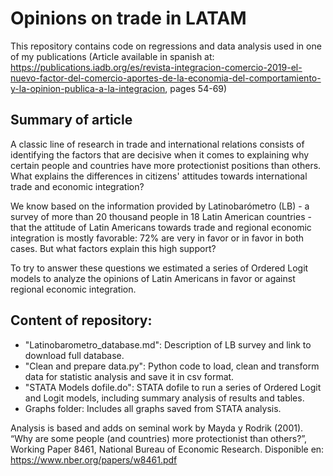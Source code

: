 # Opinions on trade in LATAM

This repository contains code on regressions and data analysis used in one of my publications (Article available in spanish at: https://publications.iadb.org/es/revista-integracion-comercio-2019-el-nuevo-factor-del-comercio-aportes-de-la-economia-del-comportamiento-y-la-opinion-publica-a-la-integracion, pages 54-69)

## Summary of article
A classic line of research in trade and international relations consists of identifying the factors that are decisive when it comes to explaining why certain people and countries
have more protectionist positions than others. What explains the differences in citizens' attitudes towards international trade and economic integration?

We know based on the information provided by Latinobarómetro (LB) - a survey of more than 20 thousand people in 18 Latin American countries - that the attitude of Latin Americans 
towards trade and regional economic integration is mostly favorable: 72% are very in favor or in favor in both cases. But what factors explain this high support? 

To try to answer these questions we estimated a series of Ordered Logit models to analyze the opinions of Latin Americans in favor or against regional economic integration. 

## Content of repository:
- "Latinobarometro_database.md": Description of LB survey and link to download full database.
- "Clean and prepare data.py": Python code to load, clean and transform data for statistic analysis and save it in csv format.
- "STATA Models dofile.do": STATA dofile to run a series of Ordered Logit and Logit models, including summary analysis of results and tables.
- Graphs folder: Includes all graphs saved from STATA analysis.

Analysis is based and adds on seminal work by Mayda y Rodrik (2001). “Why are some people (and countries) more protectionist than others?”, Working Paper 8461, National Bureau of 
Economic Research. Disponible en: https://www.nber.org/papers/w8461.pdf

